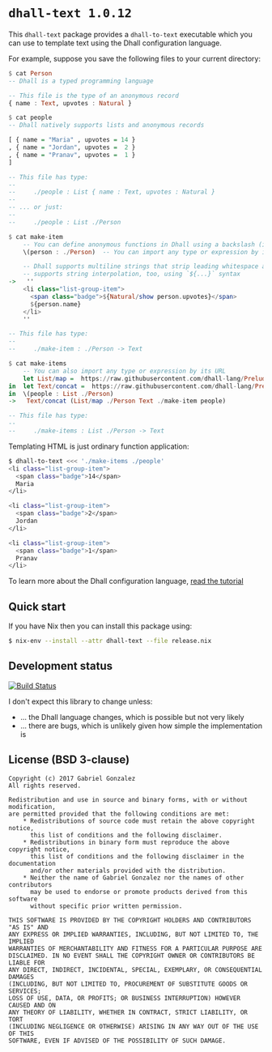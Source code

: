 # `dhall-text 1.0.12`

This `dhall-text` package provides a `dhall-to-text` executable which you can
use to template text using the Dhall configuration language.

For example, suppose you save the following files to your current directory:

```haskell
$ cat Person
-- Dhall is a typed programming language

-- This file is the type of an anonymous record
{ name : Text, upvotes : Natural }
```

```haskell
$ cat people
-- Dhall natively supports lists and anonymous records

[ { name = "Maria" , upvotes = 14 }
, { name = "Jordan", upvotes =  2 }
, { name = "Pranav", upvotes =  1 }
]

-- This file has type:
--
--     ./people : List { name : Text, upvotes : Natural }
--
-- ... or just:
--
--     ./people : List ./Person
```

```haskell
$ cat make-item
    -- You can define anonymous functions in Dhall using a backslash (i.e. `\`)
    \(person : ./Person)  -- You can import any type or expression by its path

    -- Dhall supports multiline strings that strip leading whitespace and Dhall
    -- supports string interpolation, too, using `${...}` syntax
->   ''
    <li class="list-group-item">
      <span class="badge">${Natural/show person.upvotes}</span>
      ${person.name}
    </li>
    ''

-- This file has type:
--
--     ./make-item : ./Person -> Text
```

```haskell
$ cat make-items
    -- You can also import any type or expression by its URL
    let List/map =  https://raw.githubusercontent.com/dhall-lang/Prelude/302881a17491f3c72238975a6c3e7aab603b9a96/List/map
in  let Text/concat =  https://raw.githubusercontent.com/dhall-lang/Prelude/302881a17491f3c72238975a6c3e7aab603b9a96/Text/concat
in  \(people : List ./Person)
->   Text/concat (List/map ./Person Text ./make-item people)

-- This file has type:
--
--     ./make-items : List ./Person -> Text
```

Templating HTML is just ordinary function application:

```bash
$ dhall-to-text <<< './make-items ./people'
<li class="list-group-item">
  <span class="badge">14</span>
  Maria
</li>

<li class="list-group-item">
  <span class="badge">2</span>
  Jordan
</li>

<li class="list-group-item">
  <span class="badge">1</span>
  Pranav
</li>

```

To learn more about the Dhall configuration language,
[read the tutorial](https://hackage.haskell.org/package/dhall/docs/Dhall-Tutorial.html)

## Quick start

If you have Nix then you can install this package using:

```bash
$ nix-env --install --attr dhall-text --file release.nix
```

## Development status

[![Build Status](https://travis-ci.org/Gabriel439/Haskell-Dhall-JSON-Library.png)](https://travis-ci.org/Gabriel439/Haskell-Dhall-JSON-Library)

I don't expect this library to change unless:

* ... the Dhall language changes, which is possible but not very likely
* ... there are bugs, which is unlikely given how simple the implementation is

## License (BSD 3-clause)

    Copyright (c) 2017 Gabriel Gonzalez
    All rights reserved.
    
    Redistribution and use in source and binary forms, with or without modification,
    are permitted provided that the following conditions are met:
        * Redistributions of source code must retain the above copyright notice,
          this list of conditions and the following disclaimer.
        * Redistributions in binary form must reproduce the above copyright notice,
          this list of conditions and the following disclaimer in the documentation
          and/or other materials provided with the distribution.
        * Neither the name of Gabriel Gonzalez nor the names of other contributors
          may be used to endorse or promote products derived from this software
          without specific prior written permission.
    
    THIS SOFTWARE IS PROVIDED BY THE COPYRIGHT HOLDERS AND CONTRIBUTORS "AS IS" AND
    ANY EXPRESS OR IMPLIED WARRANTIES, INCLUDING, BUT NOT LIMITED TO, THE IMPLIED
    WARRANTIES OF MERCHANTABILITY AND FITNESS FOR A PARTICULAR PURPOSE ARE
    DISCLAIMED. IN NO EVENT SHALL THE COPYRIGHT OWNER OR CONTRIBUTORS BE LIABLE FOR
    ANY DIRECT, INDIRECT, INCIDENTAL, SPECIAL, EXEMPLARY, OR CONSEQUENTIAL DAMAGES
    (INCLUDING, BUT NOT LIMITED TO, PROCUREMENT OF SUBSTITUTE GOODS OR SERVICES;
    LOSS OF USE, DATA, OR PROFITS; OR BUSINESS INTERRUPTION) HOWEVER CAUSED AND ON
    ANY THEORY OF LIABILITY, WHETHER IN CONTRACT, STRICT LIABILITY, OR TORT
    (INCLUDING NEGLIGENCE OR OTHERWISE) ARISING IN ANY WAY OUT OF THE USE OF THIS
    SOFTWARE, EVEN IF ADVISED OF THE POSSIBILITY OF SUCH DAMAGE.
